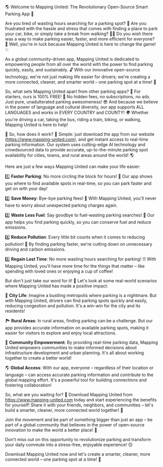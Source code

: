 🌎 Welcome to Mapping United: The Revolutionary Open-Source Smart Parking App 🚀

Are you tired of wasting hours searching for a parking spot? 🔴 Are you frustrated with the hassle and stress that comes with finding a place to park your car, bike, or simply take a break from walking? 🏃‍♀️ Do you wish there was a way to make parking easier, faster, and more efficient for everyone? 🤩 Well, you're in luck because Mapping United is here to change the game! 💥

As a global community-driven app, Mapping United is dedicated to empowering people from all over the world with the power to find parking quickly, easily, and sustainably. 🔓 With our innovative open-source technology, we're not just making life easier for drivers; we're creating a more connected, cleaner, and smarter world – one parking spot at a time! 🌟

So, what sets Mapping United apart from other parking apps? 🤔 For starters, ours is 100% FREE! 💸 No hidden fees, no subscriptions, no ads. Just pure, unadulterated parking awesomeness! 😎 And because we believe in the power of language and cultural diversity, our app supports ALL LANGUAGES and works in EVERY COUNTRY and COUNTY! 🌍 Whether you're driving a car, taking the bus, riding a train, biking, or walking, Mapping United is here to help!

🚗 So, how does it work? 🔧 Simple: just download the app from our website (https://www.mapping-united.com), and get instant access to real-time parking information. Our system uses cutting-edge AI technology and crowdsourced data to provide accurate, up-to-the-minute parking spot availability for cities, towns, and rural areas around the world! 🌎

Here are just a few ways Mapping United can make your life easier:

1️⃣ **Faster Parking**: No more circling the block for hours! 🔴 Our app shows you where to find available spots in real-time, so you can park faster and get on with your day!

2️⃣ **Save Money**: Bye-bye parking fees! 💸 With Mapping United, you'll never have to worry about unexpected parking charges again.

3️⃣ **Waste Less Fuel**: Say goodbye to fuel-wasting parking searches! 🚗 Our app helps you find parking quickly, so you can conserve fuel and reduce emissions.

4️⃣ **Reduce Pollution**: Every little bit counts when it comes to reducing pollution! 💪 By finding parking faster, we're cutting down on unnecessary driving and carbon emissions.

5️⃣ **Regain Lost Time**: No more wasting hours searching for parking! ⏰ With Mapping United, you'll have more time for the things that matter – like spending with loved ones or enjoying a cup of coffee!

But don't just take our word for it! 🤔 Let's look at some real-world scenarios where Mapping United has made a positive impact:

🌆 **City Life**: Imagine a bustling metropolis where parking is a nightmare. But with Mapping United, drivers can find parking spots quickly and easily, reducing congestion and pollution. It's a win-win for the city and its residents!

🏞️ **Rural Areas**: In rural areas, finding parking can be a challenge. But our app provides accurate information on available parking spots, making it easier for visitors to explore and enjoy local attractions.

💪 **Community Empowerment**: By providing real-time parking data, Mapping United empowers communities to make informed decisions about infrastructure development and urban planning. It's all about working together to create a better world!

🌎 **Global Access**: With our app, everyone – regardless of their location or language – can access accurate parking information and contribute to the global mapping effort. It's a powerful tool for building connections and fostering collaboration!

So, what are you waiting for? 🤔 Download Mapping United from https://www.mapping-united.com today and start experiencing the benefits for yourself! Share it with your friends, neighbors, and communities – let's build a smarter, cleaner, more connected world together! 🌟

Join the movement and be part of something bigger than just an app – be part of a global community that believes in the power of open-source innovation to make the world a better place! 💪

Don't miss out on this opportunity to revolutionize parking and transform your daily commute into a stress-free, enjoyable experience! 😊

Download Mapping United now and let's create a smarter, cleaner, more connected world – one parking spot at a time! 🌟